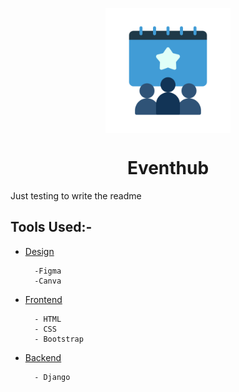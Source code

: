 <p align="center">
        <img src="Logo_11.svg" align="center" alt="todolist-icon" height="200px"/>
</p>
<h1 align="center" style="border: 0;">Eventhub</h1>

Just testing to write the readme

## Tools Used:-

- [Design](#design)

        -Figma
        -Canva

- [Frontend](#frontend)

        - HTML
        - CSS
        - Bootstrap

- [Backend](#backend)

        - Django